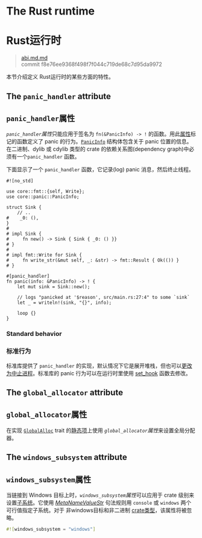 # The Rust runtime
# Rust运行时

>[abi.md.md](https://github.com/rust-lang/reference/blob/master/src/abi.md)\
>commit  f8e76ee9368f498f7f044c719de68c7d95da9972

本节介绍定义 Rust运行时的某些方面的特性。

## The `panic_handler` attribute
## `panic_handler`属性

*`panic_handler`属性*只能应用于签名为 `fn(&PanicInfo) -> !` 的函数。用此[属性][attribute]标记的函数定义了 panic 的行为。[`PanicInfo`] 结构体包含关于 panic 位置的信息。在二进制、dylib 或 cdylib 类型的 crate 的依赖关系图(dependency graph)中必须有一个`panic_handler` 函数。

下面显示了一个 `panic_handler` 函数，它记录(log)  panic  消息，然后终止线程。

<!-- ignore: test infrastructure can't handle no_std -->
```rust,ignore
#![no_std]

use core::fmt::{self, Write};
use core::panic::PanicInfo;

struct Sink {
    // ..
#    _0: (),
}
#
# impl Sink {
#     fn new() -> Sink { Sink { _0: () }}
# }
#
# impl fmt::Write for Sink {
#     fn write_str(&mut self, _: &str) -> fmt::Result { Ok(()) }
# }

#[panic_handler]
fn panic(info: &PanicInfo) -> ! {
    let mut sink = Sink::new();

    // logs "panicked at '$reason', src/main.rs:27:4" to some `sink`
    let _ = writeln!(sink, "{}", info);

    loop {}
}
```

### Standard behavior
### 标准行为

标准库提供了 `panic_handler` 的实现，默认情况下它是展开堆栈，但也可以[更改为中止进程][abort]。标准库的 panic 行为可以在运行时里使用 [set_hook] 函数去修改。

## The `global_allocator` attribute
## `global_allocator`属性

在实现 [`GlobalAlloc`] trait 的[静态项][static item]上使用 *`global_allocator`属性*来设置全局分配器。

## The `windows_subsystem` attribute
## `windows_subsystem`属性

当链接到 Windows 目标上时，*`windows_subsystem`属性*可以应用于 crate 级别来设置[子系统][subsystem]。它使用 [_MetaNameValueStr_] 句法规则用 `console` 或 `windows` 两个可行值指定子系统。对于 非windows目标和非二进制 [crate类型][crate types]，该属性将被忽略。

```rust
#![windows_subsystem = "windows"]
```

[_MetaNameValueStr_]: attributes.md#元项属性句法
[`GlobalAlloc`]: ../alloc/alloc/trait.GlobalAlloc.html
[`PanicInfo`]: ../core/panic/struct.PanicInfo.html
[abort]: ../book/ch09-01-unrecoverable-errors-with-panic.html
[attribute]: attributes.md
[crate types]: linkage.md
[set_hook]: ../std/panic/fn.set_hook.html
[static item]: items/static-items.md
[subsystem]: https://msdn.microsoft.com/en-us/library/fcc1zstk.aspx
